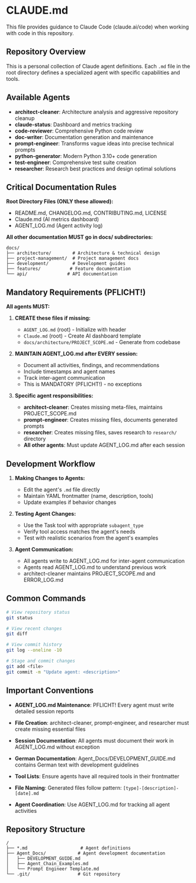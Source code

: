 # CLAUDE.md

This file provides guidance to Claude Code (claude.ai/code) when working with code in this repository.

## Repository Overview

This is a personal collection of Claude agent definitions. Each `.md` file in the root directory defines a specialized agent with specific capabilities and tools.

## Available Agents

- **architect-cleaner**: Architecture analysis and aggressive repository cleanup
- **claude-status**: Dashboard and metrics tracking 
- **code-reviewer**: Comprehensive Python code review
- **doc-writer**: Documentation generation and maintenance
- **prompt-engineer**: Transforms vague ideas into precise technical prompts
- **python-generator**: Modern Python 3.10+ code generation
- **test-engineer**: Comprehensive test suite creation
- **researcher**: Research best practices and design optimal solutions

## Critical Documentation Rules

**Root Directory Files (ONLY these allowed):**
- README.md, CHANGELOG.md, CONTRIBUTING.md, LICENSE
- Claude.md (AI metrics dashboard)
- AGENT_LOG.md (Agent activity log)

**All other documentation MUST go in docs/ subdirectories:**
```
docs/
├── architecture/        # Architecture & technical design
├── project-management/  # Project management docs
├── development/         # Development guides
├── features/           # Feature documentation
└── api/               # API documentation
```

## Mandatory Requirements (PFLICHT!)

**All agents MUST:**
1. **CREATE these files if missing:**
   - `AGENT_LOG.md` (root) - Initialize with header
   - `Claude.md` (root) - Create AI dashboard template
   - `docs/architecture/PROJECT_SCOPE.md` - Generate from codebase

2. **MAINTAIN AGENT_LOG.md after EVERY session:**
   - Document all activities, findings, and recommendations
   - Include timestamps and agent names
   - Track inter-agent communication
   - This is MANDATORY (PFLICHT!) - no exceptions

3. **Specific agent responsibilities:**
   - **architect-cleaner**: Creates missing meta-files, maintains PROJECT_SCOPE.md
   - **prompt-engineer**: Creates missing files, documents generated prompts
   - **researcher**: Creates missing files, saves research to `research/` directory
   - **All other agents**: Must update AGENT_LOG.md after each session

## Development Workflow

1. **Making Changes to Agents:**
   - Edit the agent's `.md` file directly
   - Maintain YAML frontmatter (name, description, tools)
   - Update examples if behavior changes

2. **Testing Agent Changes:**
   - Use the Task tool with appropriate `subagent_type`
   - Verify tool access matches the agent's needs
   - Test with realistic scenarios from the agent's examples

3. **Agent Communication:**
   - All agents write to AGENT_LOG.md for inter-agent communication
   - Agents read AGENT_LOG.md to understand previous work
   - architect-cleaner maintains PROJECT_SCOPE.md and ERROR_LOG.md

## Common Commands

```bash
# View repository status
git status

# View recent changes
git diff

# View commit history  
git log --oneline -10

# Stage and commit changes
git add <file>
git commit -m "Update agent: <description>"
```

## Important Conventions

- **AGENT_LOG.md Maintenance**: PFLICHT! Every agent must write detailed session reports
- **File Creation**: architect-cleaner, prompt-engineer, and researcher must create missing essential files
- **Session Documentation**: All agents must document their work in AGENT_LOG.md without exception

- **German Documentation**: Agent_Docs/DEVELOPMENT_GUIDE.md contains German text with development guidelines
- **Tool Lists**: Ensure agents have all required tools in their frontmatter
- **File Naming**: Generated files follow pattern: `[type]-[description]-[date].md`
- **Agent Coordination**: Use AGENT_LOG.md for tracking all agent activities

## Repository Structure

```
/
├── *.md                    # Agent definitions
├── Agent_Docs/            # Agent development documentation
│   ├── DEVELOPMENT_GUIDE.md
│   ├── Agent_Chain_Examples.md
│   └── Prompt Engineer Template.md
└── .git/                  # Git repository
```